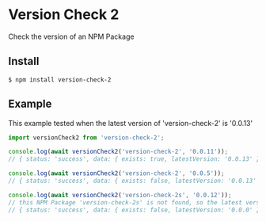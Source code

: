 # Version Check 2

Check the version of an NPM Package

## Install

```
$ npm install version-check-2
```

## Example

This example tested when the latest version of 'version-check-2' is '0.0.13'

```js
import versionCheck2 from 'version-check-2';

console.log(await versionCheck2('version-check-2', '0.0.11'));
// { status: 'success', data: { exists: true, latestVersion: '0.0.13' }

console.log(await versionCheck2('version-check-2', '0.0.5'));
// { status: 'success', data: { exists: false, latestVersion: '0.0.13' }

console.log(await versionCheck2('version-check-2s', '0.0.12'));
// this NPM Package 'version-check-2s' is not found, so the latest version will be '0.0.0'
// { status: 'success', data: { exists: false, latestVersion: '0.0.0' }
```
